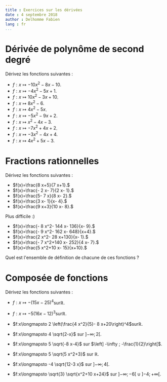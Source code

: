 ```yaml
---
title : Exercices sur les dérivées
date : 4 septembre 2018
author : Delhomme Fabien
lang : fr
...
```


# Dérivée de polynôme de second degré

Dérivez les fonctions suivantes :

  - $f:x\longmapsto - 10 x^2- 8 x- 10$.
  - $f:x\longmapsto - 4 x^2- 5 x+1$.
  - $f:x\longmapsto 10 x^2- 3 x+10$.
  - $f:x\longmapsto 8 x^2- 6$.
  - $f:x\longmapsto 4 x^2- 5 x$.
  - $f:x\longmapsto - 5 x^2- 9 x+2$.
  - $f:x\longmapsto x^2- 4 x- 3$.
  - $f:x\longmapsto - 7 x^2+4 x+2$.
  - $f:x\longmapsto - 3 x^2- 4 x+4$.
  - $f:x\longmapsto 4 x^2+5 x- 3$.

# Fractions rationnelles

Dérivez les fonctions suivantes :
 
  - $f(x)=\frac{8 x+5}{7 x+1}.$
  - $f(x)=\frac{- 2 x- 7}{2 x- 1}.$
  - $f(x)=\frac{5- 7 x}{8 x- 2}.$
  - $f(x)=\frac{3 x- 1}{x- 4}.$
  - $f(x)=\frac{9 x+3}{10 x- 8}.$

Plus difficile :)

  - $f(x)=\frac{- 8 x^2- 144 x- 136}{x- 9}.$
  - $f(x)=\frac{- 9 x^2- 162 x- 648}{x+4}.$
  - $f(x)=\frac{2 x^2- 28 x+130}{x- 1}.$
  - $f(x)=\frac{- 7 x^2+140 x- 252}{4 x- 7}.$
  - $f(x)=\frac{5 x^2+10 x- 15}{x+10}.$

Quel est l'ensemble de définition de chacune de ces fonctions ?

# Composée de fonctions

Dérivez les fonctions suivantes :

  - $f:x\longmapsto - (15 x- 25)^4$sur$\mathbb{R}$.
  - $f:x\longmapsto - 5 (16 x- 12)^3$sur$\mathbb{R}$.
  - $f:x\longmapsto 2 \left(\frac{4 x^2}{5}- 8 x+20\right)^4$sur$\mathbb R$.

  - $f:x\longmapsto 4 \sqrt{2-x}$ sur $\left] -\infty ; 2\right[$.
  - $f:x\longmapsto 5 \sqrt{-8 x-4}$ sur $\left] -\infty ; -\frac{1}{2}\right[$.
  - $f:x\longmapsto 5 \sqrt{5 x^2+3}$ sur $\mathbb{R}$.
  - $f:x\longmapsto -4 \sqrt{12-3 x}$ sur $\left] -\infty ; 4\right[$.
  - $f:x\longmapsto \sqrt{3} \sqrt{x^2+10 x+24}$ sur $\left] -\infty ; -6\right[ \cup \left] -4 ; +\infty \right[$.

